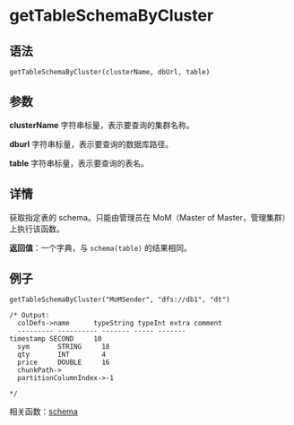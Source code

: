 # getTableSchemaByCluster

## 语法

`getTableSchemaByCluster(clusterName, dbUrl, table)`

## 参数

**clusterName** 字符串标量，表示要查询的集群名称。

**dburl** 字符串标量，表示要查询的数据库路径。

**table** 字符串标量，表示要查询的表名。

## 详情

获取指定表的 schema。只能由管理员在 MoM（Master of Master，管理集群）上执行该函数。

**返回值**：一个字典，与 `schema(table)` 的结果相同。

## 例子

```
getTableSchemaByCluster("MoMSender", "dfs://db1", "dt")

/* Output:
  colDefs->name      typeString typeInt extra comment
  --------- ---------- ------- ----- -------
timestamp SECOND     10
  sym       STRING     18
  qty       INT        4
  price     DOUBLE     16
  chunkPath->
  partitionColumnIndex->-1

*/
```

相关函数：[schema](../s/schema.html)

